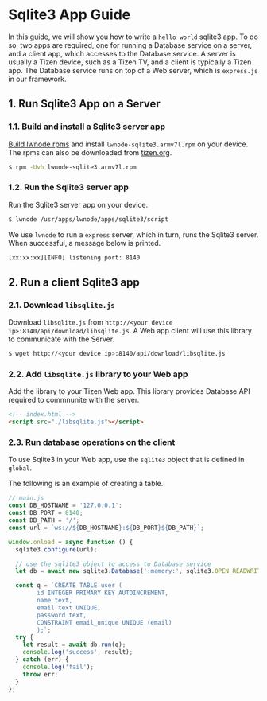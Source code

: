 # Sqlite3 App Guide

In this guide, we will show you how to write a `hello world` sqlite3 app. To do so, two apps are required, one for running a Database service on a server, and a client app, which accesses to the Database service. A server is usually a Tizen device, such as a Tizen TV, and a client is typically a Tizen app. The Database service runs on top of a Web server, which is `express.js` in our framework.

## 1. Run Sqlite3 App on a Server

### 1.1. Build and install a Sqlite3 server app
[Build lwnode rpms](BUILD.md) and
install `lwnode-sqlite3.armv7l.rpm` on your device. The rpms can also be downloaded from [tizen.org](https://download.tizen.org/snapshots/tizen/unified/latest/repos/standard/packages/armv7l/).
```sh
$ rpm -Uvh lwnode-sqlite3.armv7l.rpm
```

### 1.2. Run the Sqlite3 server app
Run the Sqlite3 server app on your device.
```sh
$ lwnode /usr/apps/lwnode/apps/sqlite3/script
```

We use `lwnode` to run a `express` server, which in turn, runs the Sqlite3 server. When successful, a message below is printed.
```sh
[xx:xx:xx][INFO] listening port: 8140
```


## 2. Run a client Sqlite3 app
### 2.1. Download `libsqlite.js`
Download `libsqlite.js` from `http://<your device ip>:8140/api/download/libsqlite.js`. A Web app client will use this library to communicate with the Server.
```sh
$ wget http://<your device ip>:8140/api/download/libsqlite.js
```

### 2.2. Add `libsqlite.js` library to your Web app
Add the library to your Tizen Web app. This library provides Database API required to commnunite with the server.

```html
<!-- index.html -->
<script src="./libsqlite.js"></script>
```

### 2.3. Run database operations on the client
To use Sqlite3 in your Web app, use the `sqlite3` object that is defined in `global`.

The following is an example of creating a table.

```js
// main.js
const DB_HOSTNAME = '127.0.0.1';
const DB_PORT = 8140;
const DB_PATH = '/';
const url = `ws://${DB_HOSTNAME}:${DB_PORT}${DB_PATH}`;

window.onload = async function () {
  sqlite3.configure(url);

  // use the sqlite3 object to access to Database service
  let db = await new sqlite3.Database(':memory:', sqlite3.OPEN_READWRITE | sqlite3.OPEN_CREATE);

  const q = `CREATE TABLE user (
        id INTEGER PRIMARY KEY AUTOINCREMENT,
        name text,
        email text UNIQUE,
        password text,
        CONSTRAINT email_unique UNIQUE (email)
        );`;
  try {
    let result = await db.run(q);
    console.log('success', result);
  } catch (err) {
    console.log('fail');
    throw err;
  }
};
```
